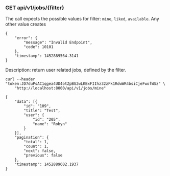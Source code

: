 ### GET api/v1/jobs/{filter}

The call expects the possible values for filter: `mine`, `liked`, `available`. Any other value creates

```
{
	"error": {
		"message": "Invalid Endpoint",
		"code": 10101
	},
	"timestamp": 1452889564.3141
}
```

Description: return user related jobs, defined by the filter.

```
curl --header "token:JD7duPsAC1qgea4UD4otZpBG2wLKBxFIIhz32zFk1RdwWR4bsiCjeFwofWSz" \
    "http://localhost:8000/api/v1/jobs/mine"
```

```
{
	"data": [{
		"id": "109",
		"title": "Test",
		"user": {
			"id": "205",
			"name": "Robyn"
		}
	}],
	"pagination": {
		"total": 1,
		"count": 1,
		"next": false,
		"previous": false
	},
	"timestamp": 1452889602.1937
}
```